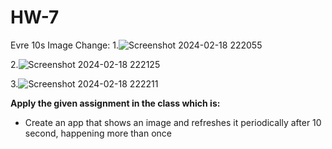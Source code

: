 # HW-7
Evre 10s Image Change:
1.![Screenshot 2024-02-18 222055](https://github.com/Saod5557/HW-7/assets/124809082/43d80bb4-e38d-4394-be72-50f2e825e46d)

2.![Screenshot 2024-02-18 222125](https://github.com/Saod5557/HW-7/assets/124809082/b44c2ce4-2932-44fa-a4b5-331540bd484f)

3.![Screenshot 2024-02-18 222211](https://github.com/Saod5557/HW-7/assets/124809082/1c08259f-b73d-487f-ac66-927b5409d0e8)

**Apply the given assignment in the class which is:**
- Create an app that shows an image and refreshes it periodically after 10 second, happening more than once
